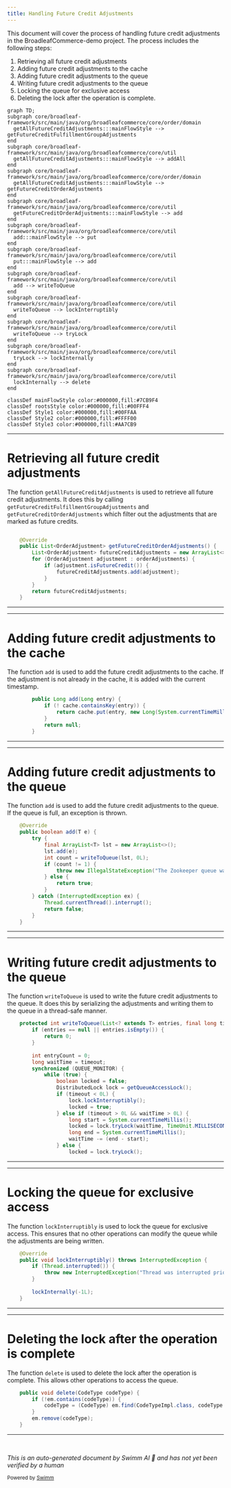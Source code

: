 ```yaml
---
title: Handling Future Credit Adjustments
---
```

This document will cover the process of handling future credit adjustments in the BroadleafCommerce-demo project. The process includes the following steps:

1. Retrieving all future credit adjustments
2. Adding future credit adjustments to the cache
3. Adding future credit adjustments to the queue
4. Writing future credit adjustments to the queue
5. Locking the queue for exclusive access
6. Deleting the lock after the operation is complete.

```mermaid
graph TD;
subgraph core/broadleaf-framework/src/main/java/org/broadleafcommerce/core/order/domain
  getAllFutureCreditAdjustments:::mainFlowStyle --> getFutureCreditFulfillmentGroupAdjustments
end
subgraph core/broadleaf-framework/src/main/java/org/broadleafcommerce/core/util
  getAllFutureCreditAdjustments:::mainFlowStyle --> addAll
end
subgraph core/broadleaf-framework/src/main/java/org/broadleafcommerce/core/order/domain
  getAllFutureCreditAdjustments:::mainFlowStyle --> getFutureCreditOrderAdjustments
end
subgraph core/broadleaf-framework/src/main/java/org/broadleafcommerce/core/util
  getFutureCreditOrderAdjustments:::mainFlowStyle --> add
end
subgraph core/broadleaf-framework/src/main/java/org/broadleafcommerce/core/util
  add:::mainFlowStyle --> put
end
subgraph core/broadleaf-framework/src/main/java/org/broadleafcommerce/core/util
  put:::mainFlowStyle --> add
end
subgraph core/broadleaf-framework/src/main/java/org/broadleafcommerce/core/util
  add --> writeToQueue
end
subgraph core/broadleaf-framework/src/main/java/org/broadleafcommerce/core/util
  writeToQueue --> lockInterruptibly
end
subgraph core/broadleaf-framework/src/main/java/org/broadleafcommerce/core/util
  writeToQueue --> tryLock
end
subgraph core/broadleaf-framework/src/main/java/org/broadleafcommerce/core/util
  tryLock --> lockInternally
end
subgraph core/broadleaf-framework/src/main/java/org/broadleafcommerce/core/util
  lockInternally --> delete
end

classDef mainFlowStyle color:#000000,fill:#7CB9F4
classDef rootsStyle color:#000000,fill:#00FFF4
classDef Style1 color:#000000,fill:#00FFAA
classDef Style2 color:#000000,fill:#FFFF00
classDef Style3 color:#000000,fill:#AA7CB9
```

<SwmSnippet path="/core/broadleaf-framework/src/main/java/org/broadleafcommerce/core/order/domain/OrderImpl.java" line="502">

---

# Retrieving all future credit adjustments

The function `getAllFutureCreditAdjustments` is used to retrieve all future credit adjustments. It does this by calling `getFutureCreditFulfillmentGroupAdjustments` and `getFutureCreditOrderAdjustments` which filter out the adjustments that are marked as future credits.

```java

    @Override
    public List<OrderAdjustment> getFutureCreditOrderAdjustments() {
        List<OrderAdjustment> futureCreditAdjustments = new ArrayList<>();
        for (OrderAdjustment adjustment : orderAdjustments) {
            if (adjustment.isFutureCredit()) {
                futureCreditAdjustments.add(adjustment);
            }
        }
        return futureCreditAdjustments;
    }
```

---

</SwmSnippet>

<SwmSnippet path="/core/broadleaf-framework/src/main/java/org/broadleafcommerce/core/util/service/ResourcePurgeServiceImpl.java" line="593">

---

# Adding future credit adjustments to the cache

The function `add` is used to add the future credit adjustments to the cache. If the adjustment is not already in the cache, it is added with the current timestamp.

```java
        public Long add(Long entry) {
            if (! cache.containsKey(entry)) {
                return cache.put(entry, new Long(System.currentTimeMillis()));
            }
            return null;
        }
```

---

</SwmSnippet>

<SwmSnippet path="/core/broadleaf-framework/src/main/java/org/broadleafcommerce/core/util/queue/ZookeeperDistributedQueue.java" line="359">

---

# Adding future credit adjustments to the queue

The function `add` is used to add the future credit adjustments to the queue. If the queue is full, an exception is thrown.

```java
    @Override
    public boolean add(T e) {
        try {
            final ArrayList<T> lst = new ArrayList<>();
            lst.add(e);
            int count = writeToQueue(lst, 0L);
            if (count != 1) {
                throw new IllegalStateException("The Zookeeper queue was full.");
            } else {
                return true;
            }
        } catch (InterruptedException ex) {
            Thread.currentThread().interrupt();
            return false;
        }
    }
```

---

</SwmSnippet>

<SwmSnippet path="/core/broadleaf-framework/src/main/java/org/broadleafcommerce/core/util/queue/ZookeeperDistributedQueue.java" line="503">

---

# Writing future credit adjustments to the queue

The function `writeToQueue` is used to write the future credit adjustments to the queue. It does this by serializing the adjustments and writing them to the queue in a thread-safe manner.

```java
    protected int writeToQueue(List<? extends T> entries, final long timeout) throws InterruptedException {
        if (entries == null || entries.isEmpty()) {
            return 0;
        }
        
        int entryCount = 0;
        long waitTime = timeout;
        synchronized (QUEUE_MONITOR) {
            while (true) {
                boolean locked = false;
                DistributedLock lock = getQueueAccessLock();
                if (timeout < 0L) {
                    lock.lockInterruptibly();
                    locked = true;
                } else if (timeout > 0L && waitTime > 0L) {
                    long start = System.currentTimeMillis();
                    locked = lock.tryLock(waitTime, TimeUnit.MILLISECONDS);
                    long end = System.currentTimeMillis();
                    waitTime -= (end - start);
                } else {
                    locked = lock.tryLock();
```

---

</SwmSnippet>

<SwmSnippet path="/core/broadleaf-framework/src/main/java/org/broadleafcommerce/core/util/lock/ReentrantDistributedZookeeperLock.java" line="335">

---

# Locking the queue for exclusive access

The function `lockInterruptibly` is used to lock the queue for exclusive access. This ensures that no other operations can modify the queue while the adjustments are being written.

```java
    @Override
    public void lockInterruptibly() throws InterruptedException {
        if (Thread.interrupted()) {
            throw new InterruptedException("Thread was interrupted prior to trying to acquire the lock.");
        }
        
        lockInternally(-1L);
    }
```

---

</SwmSnippet>

<SwmSnippet path="/core/broadleaf-framework/src/main/java/org/broadleafcommerce/core/util/dao/CodeTypeDaoImpl.java" line="51">

---

# Deleting the lock after the operation is complete

The function `delete` is used to delete the lock after the operation is complete. This allows other operations to access the queue.

```java
    public void delete(CodeType codeType) {
        if (!em.contains(codeType)) {
            codeType = (CodeType) em.find(CodeTypeImpl.class, codeType.getId());
        }
        em.remove(codeType);
    }
```

---

</SwmSnippet>

&nbsp;

*This is an auto-generated document by Swimm AI 🌊 and has not yet been verified by a human*

<SwmMeta version="3.0.0" repo-id="Z2l0aHViJTNBJTNBQnJvYWRsZWFmQ29tbWVyY2UtZGVtbyUzQSUzQWdpbGFkbmF2b3Q=" repo-name="BroadleafCommerce-demo" doc-type="flows"><sup>Powered by [Swimm](/)</sup></SwmMeta>
